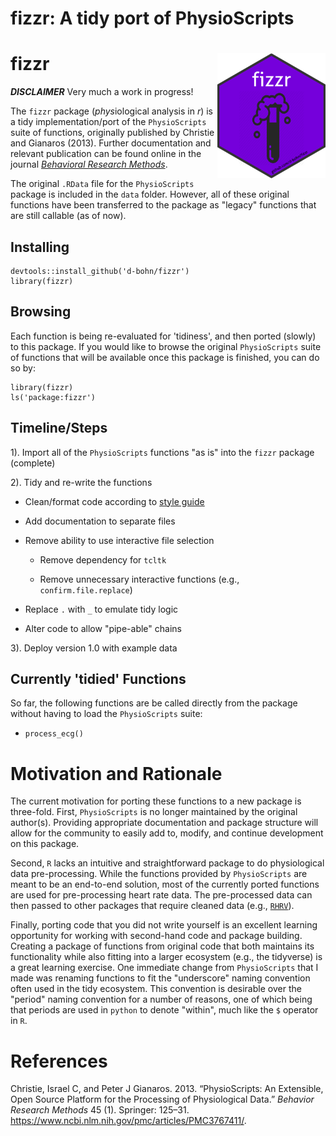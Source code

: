 fizzr: A tidy port of PhysioScripts
================

fizzr <img src="man/figures/fizzr_sticker.png" align="right" style="width:172.66px;height:200px;" />
====================================================================================================

***DISCLAIMER*** Very much a work in progress!

The `fizzr` package (*phys*iological analysis in *r*) is a tidy implementation/port of the `PhysioScripts` suite of functions, originally published by Christie and Gianaros (2013). Further documentation and relevant publication can be found online in the journal [*Behavioral Research Methods*](https://www.ncbi.nlm.nih.gov/pmc/articles/PMC3767411/).

The original `.RData` file for the `PhysioScripts` package is included in the `data` folder. However, all of these original functions have been transferred to the package as "legacy" functions that are still callable (as of now).

Installing
----------

    devtools::install_github('d-bohn/fizzr')
    library(fizzr)

Browsing
--------

Each function is being re-evaluated for 'tidiness', and then ported (slowly) to this package. If you would like to browse the original `PhysioScripts` suite of functions that will be available once this package is finished, you can do so by:

    library(fizzr)
    ls('package:fizzr')

Timeline/Steps
--------------

1). Import all of the `PhysioScripts` functions "as is" into the `fizzr` package (complete)

2). Tidy and re-write the functions

-   Clean/format code according to [style guide](http://adv-r.had.co.nz/Style.html)

-   Add documentation to separate files

-   Remove ability to use interactive file selection

    -   Remove dependency for `tcltk`

    -   Remove unnecessary interactive functions (e.g., `confirm.file.replace`)

-   Replace `.` with `_` to emulate tidy logic

-   Alter code to allow "pipe-able" chains

3). Deploy version 1.0 with example data

Currently 'tidied' Functions
----------------------------

So far, the following functions are be called directly from the package without having to load the `PhysioScripts` suite:

-   `process_ecg()`

Motivation and Rationale
========================

The current motivation for porting these functions to a new package is three-fold. First, `PhysioScripts` is no longer maintained by the original author(s). Providing appropriate documentation and package structure will allow for the community to easily add to, modify, and continue development on this package.

Second, `R` lacks an intuitive and straightforward package to do physiological data pre-processing. While the functions provided by `PhysioScripts` are meant to be an end-to-end solution, most of the currently ported functions are used for pre-processing heart rate data. The pre-processed data can then passed to other packages that require cleaned data (e.g., [`RHRV`](http://rhrv.r-forge.r-project.org/)).

Finally, porting code that you did not write yourself is an excellent learning opportunity for working with second-hand code and package building. Creating a package of functions from original code that both maintains its functionality while also fitting into a larger ecosystem (e.g., the tidyverse) is a great learning exercise. One immediate change from `PhysioScripts` that I made was renaming functions to fit the "underscore" naming convention often used in the tidy ecosystem. This convention is desirable over the "period" naming convention for a number of reasons, one of which being that periods are used in `python` to denote "within", much like the `$` operator in `R`.

References
==========

Christie, Israel C, and Peter J Gianaros. 2013. “PhysioScripts: An Extensible, Open Source Platform for the Processing of Physiological Data.” *Behavior Research Methods* 45 (1). Springer: 125–31. <https://www.ncbi.nlm.nih.gov/pmc/articles/PMC3767411/>.
